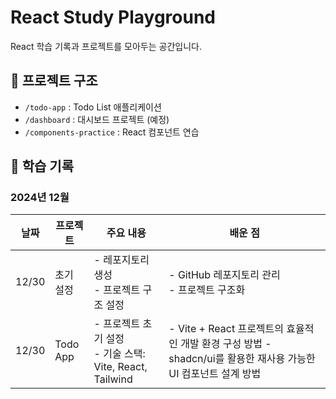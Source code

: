 # React Study Playground

React 학습 기록과 프로젝트를 모아두는 공간입니다.

## 📁 프로젝트 구조

- `/todo-app` : Todo List 애플리케이션
- `/dashboard` : 대시보드 프로젝트 (예정)
- `/components-practice` : React 컴포넌트 연습

## 📝 학습 기록

### 2024년 12월

| 날짜  | 프로젝트  | 주요 내용                                                  | 배운 점                                                                                                         |
| ----- | --------- | ---------------------------------------------------------- | --------------------------------------------------------------------------------------------------------------- |
| 12/30 | 초기 설정 | - 레포지토리 생성<br>- 프로젝트 구조 설정                  | - GitHub 레포지토리 관리<br>- 프로젝트 구조화                                                                   |
| 12/30 | Todo App  | - 프로젝트 초기 설정<br>- 기술 스택: Vite, React, Tailwind | - Vite + React 프로젝트의 효율적인 개발 환경 구성 방법 - shadcn/ui를 활용한 재사용 가능한 UI 컴포넌트 설계 방법 |
